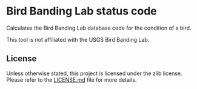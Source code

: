 # Bird Banding Lab status code

Calculates the Bird Banding Lab database code for the condition of a bird.

This tool is not affiliated with the USGS Bird Banding Lab.

## License

Unless otherwise stated, this project is licensed under the zlib license. Please refer to the [LICENSE.md](LICENSE.md) file for more details.
